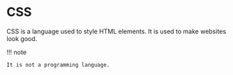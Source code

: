 # CSS

CSS is a language used to style HTML elements. It is used to make websites look good.

!!! note

    It is not a programming language.
